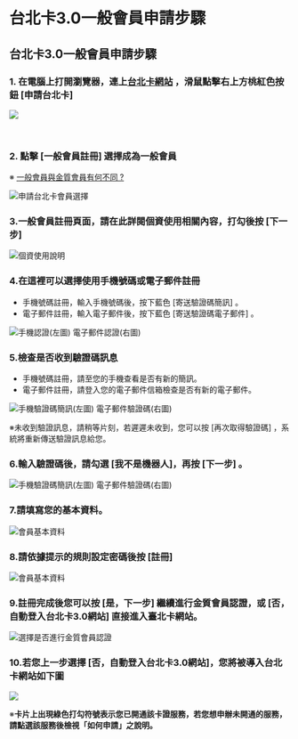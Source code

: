 # 台北卡3.0一般會員申請步驟

## 台北卡3.0一般會員申請步驟 <a id="bei-ka-3-0-yi-ban-shen-bu"></a>

### 1. 在電腦上打開瀏覽器，連上[台北卡網站](https://id.taipei/tpcd) ，滑鼠點擊右上方桃紅色按鈕 \[申請台北卡\] <a id="1-zai-shang-da-qi-shang-bei-ka-zhan-httpsidtaipeitpcd-hua-shu-tao-se-an-shen-bei-ka"></a>

![](https://blobscdn.gitbook.com/v0/b/gitbook-28427.appspot.com/o/assets%2F-LAqos0JTqq2LFNwXzku%2F-LAqovmMw_bcb_h54pqg%2F-LAqpzGz2lHmt5UNvBR0%2F2018-04-23_145107.png?alt=media&token=c1714621-c0b7-4b6f-8edc-e0fb432a685e)

​

### 2. 點擊 \[一般會員註冊\] 選擇成為一般會員 <a id="2-yi-ban-cheng-yi-ban"></a>

※ [一般會員與金質會員有何不同 ?](https://tpcdservice.gitbook.io/tpcdcardqa/yi-ban-v.s.-jin)

![&#x7533;&#x8ACB;&#x53F0;&#x5317;&#x5361;&#x6703;&#x54E1;&#x9078;&#x64C7;](.gitbook/assets/shen-qing-hui-yuan%20%281%29.png)



### 3.一般會員註冊頁面，請在此詳閱個資使用相關內容，打勾後按 \[下一步\]

![&#x500B;&#x8CC7;&#x4F7F;&#x7528;&#x8AAA;&#x660E;](.gitbook/assets/image%20%2810%29.png)



### 4.在這裡可以選擇使用手機號碼或電子郵件註冊

* 手機號碼註冊，輸入手機號碼後，按下藍色 \[寄送驗證碼簡訊\] 。
* 電子郵件註冊，輸入電子郵件後，按下藍色 \[寄送驗證碼電子郵件\] 。

![                          &#x624B;&#x6A5F;&#x8A8D;&#x8B49;\(&#x5DE6;&#x5716;\)                                           &#x96FB;&#x5B50;&#x90F5;&#x4EF6;&#x8A8D;&#x8B49;\(&#x53F3;&#x5716;\)                       ](.gitbook/assets/yan-zheng-fang-shi%20%283%29.png)



### 5.檢查是否收到驗證碼訊息

* 手機號碼註冊，請至您的手機查看是否有新的簡訊。
* 電子郵件註冊，請登入您的電子郵件信箱檢查是否有新的電子郵件。

![             &#x624B;&#x6A5F;&#x9A57;&#x8B49;&#x78BC;&#x7C21;&#x8A0A;\(&#x5DE6;&#x5716;\)                           &#x96FB;&#x5B50;&#x90F5;&#x4EF6;&#x9A57;&#x8B49;&#x78BC;\(&#x53F3;&#x5716;\)                                                                          ](.gitbook/assets/ren-zheng-xun-xi.png)

※未收到驗證訊息，請稍等片刻，若遲遲未收到，您可以按 \[再次取得驗證碼\] ，系統將重新傳送驗證訊息給您。



### 6.輸入驗證碼後，請勾選 \[我不是機器人\]，再按 \[下一步\] 。

![       &#x624B;&#x6A5F;&#x9A57;&#x8B49;&#x78BC;&#x7C21;&#x8A0A;\(&#x5DE6;&#x5716;\)                                    &#x96FB;&#x5B50;&#x90F5;&#x4EF6;&#x9A57;&#x8B49;&#x78BC;\(&#x53F3;&#x5716;\)      ](.gitbook/assets/ren-zheng-ma.png)

### ​7.請填寫您的基本資料。

![&#x6703;&#x54E1;&#x57FA;&#x672C;&#x8CC7;&#x6599;](.gitbook/assets/hui-yuan-zhu-ce-ge-ren-zi-liao.png)

### 8.請依據提示的規則設定密碼後按 \[註冊\]

![&#x6703;&#x54E1;&#x57FA;&#x672C;&#x8CC7;&#x6599;](.gitbook/assets/hui-yuan-zhu-ce-ge-ren-zi-liao-mi-ma.png)

### 9.註冊完成後您可以按 \[是，下一步\] 繼續進行金質會員認證，或 \[否，自動登入台北卡3.0網站\] 直接進入臺北卡網站。

![&#x9078;&#x64C7;&#x662F;&#x5426;&#x9032;&#x884C;&#x91D1;&#x8CEA;&#x6703;&#x54E1;&#x8A8D;&#x8B49;](.gitbook/assets/yi-ban-hui-yuan-zhu-ce-wan-bi%20%282%29.png)

### 10.若您上一步選擇 \[否，自動登入台北卡3.0網站\]，您將被導入台北卡網站如下圖

![](.gitbook/assets/2018-04-26_103448%20%281%29.png)

※**卡片上出現綠色打勾符號表示您已開通該卡證服務，若您想申辦未開通的服務，請點選該服務後檢視「如何申請」之說明。**

